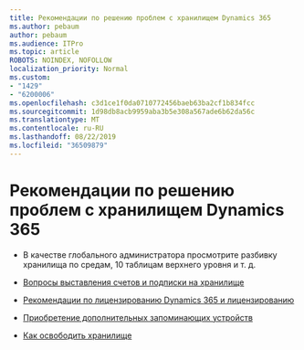 ```yaml
---
title: Рекомендации по решению проблем с хранилищем Dynamics 365
ms.author: pebaum
author: pebaum
ms.audience: ITPro
ms.topic: article
ROBOTS: NOINDEX, NOFOLLOW
localization_priority: Normal
ms.custom:
- "1429"
- "6200006"
ms.openlocfilehash: c3d1ce1f0da0710772456baeb63ba2cf1b834fcc
ms.sourcegitcommit: 1d98db8acb9959aba3b5e308a567ade6b62da56c
ms.translationtype: MT
ms.contentlocale: ru-RU
ms.lasthandoff: 08/22/2019
ms.locfileid: "36509879"
---
```

# <a name="recommend-solutions-for-dynamics-365-storage-issues"></a>Рекомендации по решению проблем с хранилищем Dynamics 365

* В качестве глобального администратора просмотрите разбивку хранилища по средам, 10 таблицам верхнего уровня и т. д.

* [Вопросы выставления счетов и подписки на хранилище](https://docs.microsoft.com/dynamics365/customer-engagement/admin/contact-information-microsoft-dynamics-365-online-billing-support)

* [Рекомендации по лицензированию Dynamics 365 и лицензированию](https://dynamics.microsoft.com/pricing/)

* [Приобретение дополнительных запоминающих устройств](https://docs.microsoft.com/dynamics365/customer-engagement/admin/manage-storage#add-storage-to-dynamics-365-online)

* [Как освободить хранилище](https://docs.microsoft.com/dynamics365/customer-engagement/admin/free-storage-space)
